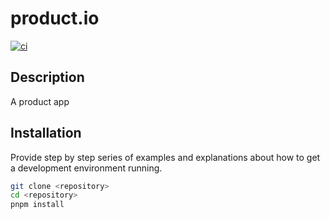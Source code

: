 # product.io

[![ci](https://github.com/PtitTux/product.io/actions/workflows/ci.yml/badge.svg)](https://github.com/PtitTux/product.io/actions/workflows/ci.yml)

## Description

A product app

## Installation

Provide step by step series of examples and explanations about how to get a development environment running.

```bash
git clone <repository>
cd <repository>
pnpm install
